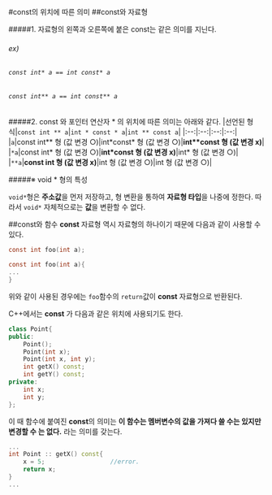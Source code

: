 #const의 위치에 따른 의미
##const와 자료형

#####1. 자료형의 왼쪽과 오른쪽에 붙은 const는 같은 의미를 지닌다.
###### ex)
###### `const int* a == int const* a`
###### `const int** a == int const** a`

#####2. const 와 포인터 연산자 \* 의 위치에 따른 의미는 아래와 같다.
|선언된 형식|`const int ** a`|`int * const * a`|`int ** const a`|
|:--:|:--:|:--:|:--:|
|`a`|const int\*\* 형 (값 변경 ○)|int\*const\* 형 (값 변경 ○)|**int\*\*const 형 (값 변경 ⅹ)**|
|`*a`|const int\* 형 (값 변경 ○)|**int\*const 형 (값 변경 ⅹ)**|int\* 형 (값 변경 ○)|
|`**a`|**const int 형 (값 변경 ⅹ)**|int 형 (값 변경 ○)|int 형 (값 변경 ○)|

#####※ void \* 형의 특성

`void*`형은 **주소값**을 먼저 저장하고, 형 변환을 통하여 **자료형 타입**을 나중에 정한다.
따라서 `void*` 자체적으로는 **값**을 변환할 수 없다.

##const와 함수
**const** 자료형 역시 자료형의 하나이기 때문에 다음과 같이 사용할 수 있다.
```C
const int foo(int a);

const int foo(int a){
...
}
```
위와 같이 사용된 경우에는 `foo`함수의  `return`값이 **const** 자료형으로 반환된다.

C++에서는 **const** 가 다음과 같은 위치에 사용되기도 한다.
```C++
class Point{
public:
	Point();
    Point(int x);
    Point(int x, int y);
    int getX() const;
    int getY() const;
private:
	int x;
    int y;
};
```

이 때 함수에 붙여진 **const**의 의미는 **이 함수는 멤버변수의 값을 가져다 쓸 수는 있지만 변경할 수 는 없다.** 라는 의미를 갖는다.

```C++
...
int Point :: getX() const{
	x = 5; 					//error.
    return x;
}
...
```
